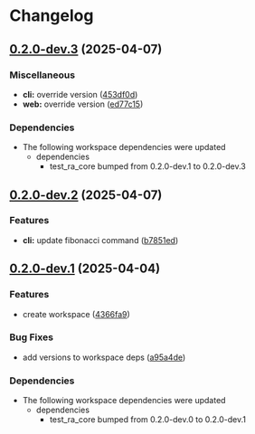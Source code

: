 # Changelog

## [0.2.0-dev.3](https://github.com/holochain/test-release-automation/compare/my-cli-v0.2.0-dev.2...my-cli-v0.2.0-dev.3) (2025-04-07)


### Miscellaneous

* **cli:** override version ([453df0d](https://github.com/holochain/test-release-automation/commit/453df0db74047dad701a2f76011c190a637d3bb7))
* **web:** override version ([ed77c15](https://github.com/holochain/test-release-automation/commit/ed77c154d40cbb2b693ab399b1f997a1dbc53233))


### Dependencies

* The following workspace dependencies were updated
  * dependencies
    * test_ra_core bumped from 0.2.0-dev.1 to 0.2.0-dev.3

## [0.2.0-dev.2](https://github.com/holochain/test-release-automation/compare/my-cli-v0.2.0-dev.1...my-cli-v0.2.0-dev.2) (2025-04-07)


### Features

* **cli:** update fibonacci command ([b7851ed](https://github.com/holochain/test-release-automation/commit/b7851ed47b425c9bbcb194d3d5c4901423c4fcd0))

## [0.2.0-dev.1](https://github.com/holochain/test-release-automation/compare/my-cli-v0.2.0-dev.0...my-cli-v0.2.0-dev.1) (2025-04-04)


### Features

* create workspace ([4366fa9](https://github.com/holochain/test-release-automation/commit/4366fa9bce75da0ba42d765030075b8153f609c7))


### Bug Fixes

* add versions to workspace deps ([a95a4de](https://github.com/holochain/test-release-automation/commit/a95a4dea1c7fcedf6f2e292f0b4cf1405fddc30e))


### Dependencies

* The following workspace dependencies were updated
  * dependencies
    * test_ra_core bumped from 0.2.0-dev.0 to 0.2.0-dev.1
